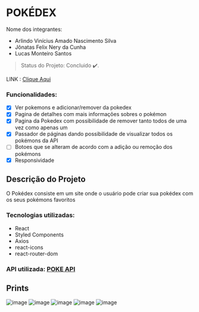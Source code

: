 # POKÉDEX

Nome dos integrantes: 
- Arlindo Vinícius Amado Nascimento Silva
- Jônatas Felix Nery da Cunha
- Lucas Monteiro Santos

> Status do Projeto: Concluido :heavy_check_mark:.

LINK : [Clique Aqui](https://pokedex-gp1.surge.sh/)

### Funcionalidades:

- [x] Ver pokemons e adicionar/remover da pokedex
- [x] Pagina de detalhes com mais informações sobres o pokémon
- [x] Pagina da Pokedex com possibilidade de remover tanto todos de uma vez como apenas um 
- [x] Passador de páginas dando possibilidade de visualizar todos os pokémons da API
- [ ] Botoes que se alteram de acordo com a adição ou remoção dos pokémons
- [x] Responsividade

## Descrição do Projeto
<p>O Pokédex consiste em um site onde o usuário pode criar sua pokédex com os seus pokémons favoritos</p>

### Tecnologias utilizadas:

- React
- Styled Components
- Axios
- react-icons
- react-router-dom

### API utilizada: [POKE API](https://pokeapi.co/)

## Prints

![image](https://user-images.githubusercontent.com/104537653/180570261-aad47f96-332f-4041-9f14-7cba3384861b.png)
![image](https://user-images.githubusercontent.com/104537653/180570353-acfd4f25-9916-4d87-ab5b-ed7300f4e718.png)
![image](https://user-images.githubusercontent.com/104537653/180570389-6f135396-8054-4fbf-a636-2194039be4a2.png)
![image](https://user-images.githubusercontent.com/104537653/180570444-b62b5c8e-e64a-43ad-948a-d12b8ff7fa9e.png)
![image](https://user-images.githubusercontent.com/104537653/180570476-7758800b-aa3c-4a8d-ae3f-6257f2a99fad.png)




